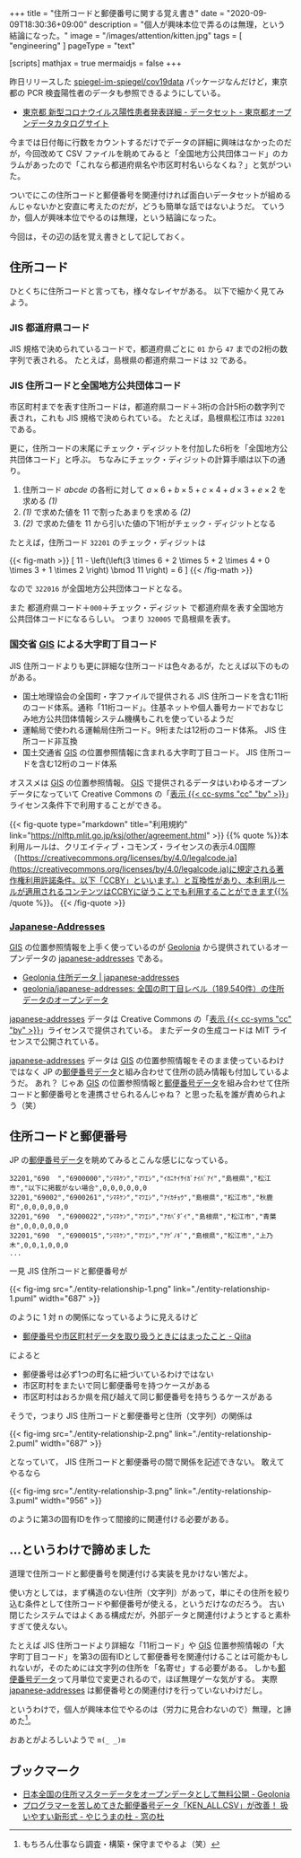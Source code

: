 +++
title = "住所コードと郵便番号に関する覚え書き"
date =  "2020-09-09T18:30:36+09:00"
description = "個人が興味本位で弄るのは無理，という結論になった。"
image = "/images/attention/kitten.jpg"
tags = [ "engineering" ]
pageType = "text"

[scripts]
  mathjax = true
  mermaidjs = false
+++

昨日リリースした [spiegel-im-spiegel/cov19data](https://github.com/spiegel-im-spiegel/cov19data "spiegel-im-spiegel/cov19data: Importing WHO COVID-2019 Cases Global Data") パッケージなんだけど，東京都の PCR 検査陽性者のデータも参照できるようにしている。

- [東京都 新型コロナウイルス陽性患者発表詳細 - データセット - 東京都オープンデータカタログサイト](https://catalog.data.metro.tokyo.lg.jp/dataset/t000010d0000000068)


今までは日付毎に行数をカウントするだけでデータの詳細に興味はなかったのだが，今回改めて CSV ファイルを眺めてみると「全国地方公共団体コード」のカラムがあったので「これなら都道府県名や市区町村名いらなくね？」と気がついた。

ついでにこの住所コードと郵便番号を関連付ければ面白いデータセットが組めるんじゃないかと安直に考えたのだが，どうも簡単な話ではないようだ。
ていうか，個人が興味本位でやるのは無理，という結論になった。

今回は，その辺の話を覚え書きとして記しておく。

## 住所コード

ひとくちに住所コードと言っても，様々なレイヤがある。
以下で細かく見てみよう。

### JIS 都道府県コード

JIS 規格で決められているコードで，都道府県ごとに `01` から `47` までの2桁の数字列で表される。
たとえば，島根県の都道府県コードは `32` である。

### JIS 住所コードと全国地方公共団体コード

市区町村までを表す住所コードは，都道府県コード＋3桁の合計5桁の数字列で表され，これも JIS 規格で決められている。
たとえば，島根県松江市は `32201` である。

更に，住所コードの末尾にチェック・ディジットを付加した6桁を「全国地方公共団体コード」と呼ぶ。
ちなみにチェック・ディジットの計算手順は以下の通り。

1. 住所コード $abcde$ の各桁に対して $a \times 6 + b \times 5 + c \times 4 + d \times 3 + e \times 2$ を求める *(1)*
2. *(1)* で求めた値を $11$ で割ったあまりを求める *(2)*
3. *(2)* で求めた値を $11$ から引いた値の下1桁がチェック・ディジットとなる

たとえば，住所コード `32201` のチェック・ディジットは 

{{< fig-math >}}
\[
11 - \left(\left(3 \times 6 + 2 \times 5 + 2 \times 4 + 0 \times 3 + 1 \times 2 \right) \bmod 11 \right) = 6
\]
{{< /fig-math >}}

なので `322016` が全国地方公共団体コードとなる。

また 都道府県コード＋`000`＋チェック・ディジット で都道府県を表す全国地方公共団体コードになるらしい。
つまり `320005` で島根県を表す。

### 国交省 [GIS] による大字町丁目コード

JIS 住所コードよりも更に詳細な住所コードは色々あるが，たとえば以下のものがある。

- 国土地理協会の全国町・字ファイルで提供される JIS 住所コードを含む11桁のコード体系。通称「11桁コード」。住基ネットや個人番号カードでおなじみ地方公共団体情報システム機構もこれを使っているようだ
- 運輸局で使われる運輸局住所コード。9桁または12桁のコード体系。 JIS 住所コード非互換
- 国土交通省 [GIS] の位置参照情報に含まれる大字町丁目コード。 JIS 住所コードを含む12桁のコード体系

オススメは [GIS] の位置参照情報。
[GIS] で提供されるデータはいわゆるオープンデータになっていて Creative Commons の「[表示  {{< cc-syms "cc" "by" >}}](https://creativecommons.org/licenses/by/4.0/ "Creative Commons — Attribution 4.0 International — CC BY 4.0")」ライセンス条件下で利用することができる。

{{< fig-quote type="markdown" title="利用規約" link="https://nlftp.mlit.go.jp/ksj/other/agreement.html" >}}
{{% quote %}}本利用ルールは、クリエイティブ・コモンズ・ライセンスの表示4.0国際（[https://creativecommons.org/licenses/by/4.0/legalcode.ja](https://creativecommons.org/licenses/by/4.0/legalcode.ja)に規定される著作権利用許諾条件。以下「CCBY」といいます。）と互換性があり、本利用ルールが適用されるコンテンツはCCBYに従うことでも利用することができます{{% /quote %}}。
{{< /fig-quote >}}

### [Japanese-Addresses][japanese-addresses]

[GIS] の位置参照情報を上手く使っているのが [Geolonia] から提供されているオープンデータの [japanese-addresses] である。

- [Geolonia 住所データ | japanese-addresses](https://geolonia.github.io/japanese-addresses/)
- [geolonia/japanese-addresses: 全国の町丁目レベル（189,540件）の住所データのオープンデータ](https://github.com/geolonia/japanese-addresses)

[japanese-addresses] データは Creative Commons の「[表示  {{< cc-syms "cc" "by" >}}](https://creativecommons.org/licenses/by/4.0/ "Creative Commons — Attribution 4.0 International — CC BY 4.0")」ライセンスで提供されている。
またデータの生成コードは MIT ライセンスで公開されている。

[japanese-addresses] データは [GIS] の位置参照情報をそのまま使っているわけではなく JP の[郵便番号データ]と組み合わせて住所の読み情報も付加しているようだ。
あれ？ じゃあ [GIS] の位置参照情報と[郵便番号データ]を組み合わせて住所コードと郵便番号とを連携させられるんじゃね？ と思った私を誰が責められよう（笑）

## 住所コードと郵便番号

JP の[郵便番号データ]を眺めてみるとこんな感じになっている。

```text
32201,"690  ","6900000","ｼﾏﾈｹﾝ","ﾏﾂｴｼ","ｲｶﾆｹｲｻｲｶﾞﾅｲﾊﾞｱｲ","島根県","松江市","以下に掲載がない場合",0,0,0,0,0,0
32201,"69002","6900261","ｼﾏﾈｹﾝ","ﾏﾂｴｼ","ｱｲｶﾁｮｳ","島根県","松江市","秋鹿町",0,0,0,0,0,0
32201,"690  ","6900022","ｼﾏﾈｹﾝ","ﾏﾂｴｼ","ｱｵﾊﾞﾀﾞｲ","島根県","松江市","青葉台",0,0,0,0,0,0
32201,"690  ","6900015","ｼﾏﾈｹﾝ","ﾏﾂｴｼ","ｱｹﾞﾉｷﾞ","島根県","松江市","上乃木",0,0,1,0,0,0
...
```

一見 JIS 住所コードと郵便番号が

{{< fig-img src="./entity-relationship-1.png" link="./entity-relationship-1.puml" width="687" >}}

のように 1 対 n の関係になっているように見えるけど

- [郵便番号や市区町村データを取り扱うときにはまったこと - Qiita](https://qiita.com/_takwat/items/3a121656425fac7bb820)

によると

- 郵便番号は必ず1つの町名に紐づいているわけではない
- 市区町村をまたいで同じ郵便番号を持つケースがある
- 市区町村はおろか県を飛び越えて同じ郵便番号を持ちうるケースがある

そうで，つまり JIS 住所コードと郵便番号と住所（文字列）の関係は

{{< fig-img src="./entity-relationship-2.png" link="./entity-relationship-2.puml" width="687" >}}

となっていて， JIS 住所コードと郵便番号の間で関係を記述できない。
敢えてやるなら

{{< fig-img src="./entity-relationship-3.png" link="./entity-relationship-3.puml" width="956" >}}

のように第3の固有IDを作って間接的に関連付ける必要がある。

## ...というわけで諦めました

道理で住所コードと郵便番号を関連付ける実装を見かけない筈だよ。

使い方としては，まず構造のない住所（文字列）があって，単にその住所を絞り込む条件として住所コードや郵便番号が使える，というだけなのだろう。
古い閉じたシステムではよくある構成だが，外部データと関連付けようとすると素朴すぎて使えない。

たとえば JIS 住所コードより詳細な「11桁コード」や [GIS] 位置参照情報の「大字町丁目コード」を第3の固有IDとして郵便番号を関連付けることは可能かもしれないが，そのためには文字列の住所を「名寄せ」する必要がある。
しかも[郵便番号データ]って月単位で変更されるので，ほぼ無理ゲーな気がする。
実際 [japanese-addresses] は郵便番号との関連付けを行っていないわけだし。

というわけで，個人が興味本位でやるのは（労力に見合わないので）無理，と諦めた[^x1]。

[^x1]: もちろん仕事なら調査・構築・保守までやるよ（笑）

おあとがよろしいようで `m(_ _)m`

## ブックマーク

- [日本全国の住所マスターデータをオープンデータとして無料公開 - Geolonia](https://geolonia.com/pressrelease/2020/08/05/japanese-addresses.html)
- [プログラマーを苦しめてきた郵便番号データ「KEN_ALL.CSV」が改善！ 扱いやすい新形式 - やじうまの杜 - 窓の杜](https://forest.watch.impress.co.jp/docs/serial/yajiuma/1514142.html)

[GIS]: https://nlftp.mlit.go.jp/
[Geolonia]: https://geolonia.com/ "Geolonia - An Elastic Map Hosting - Geolonia"
[japanese-addresses]: https://github.com/geolonia/japanese-addresses "geolonia/japanese-addresses: 全国の町丁目レベル（189,540件）の住所データのオープンデータ"
[郵便番号データ]: https://www.post.japanpost.jp/zipcode/download.html "郵便番号データダウンロード - 日本郵便"
<!-- eof -->
